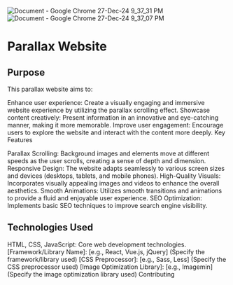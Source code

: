 ![Document - Google Chrome 27-Dec-24 9_37_31 PM](https://github.com/user-attachments/assets/fe88bbb2-8434-49d2-babf-ab0a46df284d)
![Document - Google Chrome 27-Dec-24 9_37_07 PM](https://github.com/user-attachments/assets/33a42f55-3ad5-41b3-82b7-4c492c807a1b)
<h1>Parallax Website </h1>

<h2>Purpose</h2>

This parallax website aims to:

Enhance user experience: Create a visually engaging and immersive website experience by utilizing the parallax scrolling effect.
Showcase content creatively: Present information in an innovative and eye-catching manner, making it more memorable.
Improve user engagement: Encourage users to explore the website and interact with the content more deeply.
Key Features

Parallax Scrolling: Background images and elements move at different speeds as the user scrolls, creating a sense of depth and dimension.
Responsive Design: The website adapts seamlessly to various screen sizes and devices (desktops, tablets, and mobile phones).
High-Quality Visuals: Incorporates visually appealing images and videos to enhance the overall aesthetics.
Smooth Animations: Utilizes smooth transitions and animations to provide a fluid and enjoyable user experience.
SEO Optimization: Implements basic SEO techniques to improve search engine visibility.

<h2>Technologies Used</h2>

HTML, CSS, JavaScript: Core web development technologies.
[Framework/Library Name]: [e.g., React, Vue.js, jQuery] (Specify the framework/library used)
[CSS Preprocessor]: [e.g., Sass, Less] (Specify the CSS preprocessor used)
[Image Optimization Library]: [e.g., Imagemin] (Specify the image optimization library used)
Contributing


